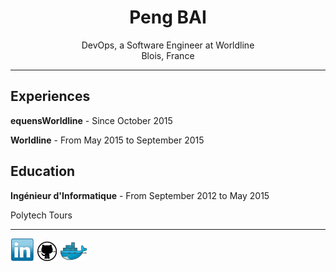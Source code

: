 <center> <h1>Peng BAI</h1> </center>

<center>DevOps, a Software Engineer at Worldline</center>
<center>Blois, France</center>

----

Experiences
----
**equensWorldline**  -  Since  October 2015  

**Worldline**  -  From  May 2015  to September 2015 

Education
----
**Ingénieur d'Informatique**  -  From  September 2012  to May 2015

Polytech Tours 

----

[![Linkedin](./img/linkedin.PNG)](https://www.linkedin.com/in/baipeng)
[![Github](./img/github.PNG)](https://github.com/PengBAI)
[![Dockerhub](./img/docker.PNG)](https://hub.docker.com/u/pengbai/)
